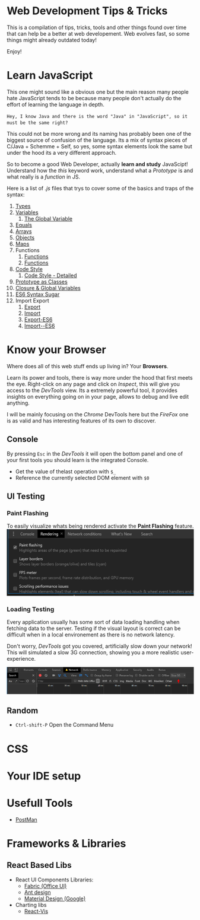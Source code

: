 # Web Development Tips & Tricks

This is a compilation of tips, tricks, tools and other things found over time that can help be a better at web developement.
Web evolves fast, so some things might already outdated today! 

Enjoy!

# Learn JavaScript

This one might sound like a obvious one but the main reason many people hate JavaScript tends to be because many people don't actually do the effort of learning the language in depth.

`Hey, I know Java and there is the word "Java" in "JavaScript", so it must be the same right?`

 This could not be more wrong and its naming has probably been one of the biggest source of confusion of the language. Its a mix of syntax pieces of C/Java + Schemme + Self, so yes, some syntax elements look the same but under the hood its a very different approach. 

So to become a good Web Developer, actually **learn and study** JavaScipt!
Understand how the _this_ keyword work, understand what a _Prototype_ is and what really is a _function_ in JS.

Here is a list of *.js* files that trys to cover some of the basics and traps of the syntax:

1. [Types](/javascript-the-basics/0%20-%20Types.js)
1. [Variables](/javascript-the-basics/1%20-%20Variables.js)
    1. [The Global Variable](/javascript-the-basics/1.1%20-%20The%20Global%20Variable.js)
1. [Equals](/javascript-the-basics/2%20-%20Equals.js)
1. [Arrays](/javascript-the-basics/3%20-%20Arrays.js)
1. [Objects](/javascript-the-basics/4%20-%20Objects.js)
1. [Maps](/javascript-the-basics/5%20-%20Maps.js)
1. Functions
    1. [Functions](/javascript-the-basics/6.1%20-%20Functions.js)
    1. [Functions](/javascript-the-basics/6.2%20-%20Functions.js)
1. [Code Style](/javascript-the-basics/7%20-%20Code%20Style.js)
    1. [Code Style - Detailed](/javascript-the-basics/7.bis%20-%20Code%20Style%20-%20Detailed.js)
1. [Prototype as Classes](/javascript-the-basics/8%20-%20Prototype%20as%20Classes.js)
1. [Closure & Global Variables](/javascript-the-basics/9%20-%20Closure%20&%20Global%20Variables.js)
1. [ES6 Syntax Sugar](/javascript-the-basics/10%20-%20ES6%20Syntax%20Sugar.js)
1. Import Export
    1. [Export](/javascript-the-basics/11.1%20-%20Import-Export.js)
    1. [Import](/javascript-the-basics/11.2%20-%20Import-Export.js)
    1. [Export-ES6](/javascript-the-basics/11.3%20-%20Import-Export%20ES6.js)
    1. [Import--ES6](/javascript-the-basics/11.4%20-%20Import-Export%20ES6.js)

# Know your Browser 

Where does all of this web stuff ends up living in? Your **Browsers**.

Learn its power and tools, there is way more under the hood that first meets the eye. Right-click on any page and click on _Inspect_, this will give you access to the _DevTools_ view. Its a extremely powerful tool, it provides insights on everything going on in your page, allows to debug and live edit anything.

I will be mainly focusing on the _Chrome_ DevTools here but the _FireFox_ one is as valid and has interesting features of its own to discover. 

## Console 

By pressing `Esc` in the _DevTools_ it will open the bottom panel and one of your first tools you should learn is the integrated Console. 

* Get the value of thelast operation with `$_`
* Reference the currently selected DOM element with `$0`

## UI Testing

### Paint Flashing
To easily visualize whats being rendered activate the __Paint Flashing__ feature.
![Paint Flashing](/know-your-browser/paint-flashing.PNG)

### Loading Testing
Every application usually has some sort of data loading handling when fetching data to the server. Testing if the visual layout is correct can be difficult when in a local environement as there is no network latency. 

Don't worry, _DevTools_ got you covered, artificially slow down your network! This will simulated a slow 3G connection, showing you a more realistic user-experience. 

![Slow Network](/know-your-browser/slow-network.PNG)

## Random

* `Ctrl-shift-P` Open the Command Menu

# CSS 

# Your IDE setup

# Usefull Tools 

* [PostMan](https://www.getpostman.com/)

# Frameworks & Libraries

## React Based Libs
* React UI Components Libraries:
    * [Fabric (Office UI)](https://developer.microsoft.com/en-us/fabric)
    * [Ant design](https://ant.design/)
    * [Material Design (Google)](https://material-ui.com/)
* Charting libs
    * [React-Vis](https://uber.github.io/react-vis/)